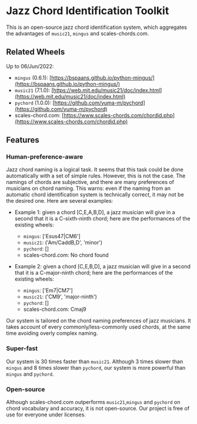 # Jazz Chord Identification Toolkit

This is an open-source jazz chord identification system, which aggregates the advantages of `music21`, `mingus` and scales-chords.com.

## Related Wheels

Up to 06/Jun/2022:

- `mingus` (0.6.1): [https://bspaans.github.io/python-mingus/](https://bspaans.github.io/python-mingus/)
- `music21` (7.1.0): [https://web.mit.edu/music21/doc/index.html](https://web.mit.edu/music21/doc/index.html)
- `pychord` (1.0.0): [https://github.com/yuma-m/pychord](https://github.com/yuma-m/pychord)
- scales-chord.com: [https://www.scales-chords.com/chordid.php](https://www.scales-chords.com/chordid.php)

## Features

### Human-preference-aware

Jazz chord naming is a logical task. It seems that this task could be done automatically with a set of simple rules. However, this is not the case. The namings of chords are subjective, and there are many preferences of musicians on chord naming. This warns: even if the naming from an automatic chord identification system is technically correct, it may not be the desired one. Here are several examples:

- Example 1: given a chord [C,E,A,B,D], a jazz musician will give in a second that it is a C-sixth-ninth chord; here are the performances of the existing wheels:
  - `mingus`: ['Esus47|CM6']
  - `music21`: ('Am/CaddB,D', 'minor')
  - `pychord`: []
  - scales-chord.com: No chord found

- Example 2: given a chord [C,E,B,D], a jazz musician will give in a second that it is a C-major-ninth chord; here are the performances of the existing wheels:
  - `mingus`: ['Em7|CM7']
  - `music21`: ('CM9', 'major-ninth')
  - `pychord`: []
  - scales-chord.com: Cmaj9

Our system is tailored on the chord naming preferences of jazz musicians. It takes account of every commonly/less-commonly used chords, at the same time avoiding overly complex naming.

### Super-fast

Our system is 30 times faster than `music21`. Although 3 times slower than `mingus` and 8 times slower than `pychord`, our system is more powerful than `mingus` and `pychord`.

### Open-source

Although scales-chord.com outperforms `music21`,`mingus` and `pychord` on chord vocabulary and accuracy, it is not open-source. Our project is free of use for everyone under licenses.